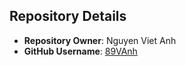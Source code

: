 ## Repository Details

- **Repository Owner**: Nguyen Viet Anh
- **GitHub Username**: [89VAnh](https://github.com/89VAnh)
